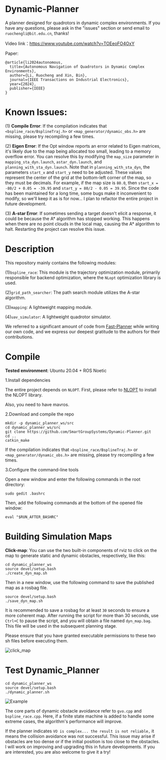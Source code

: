 # Dynamic-Planner
A planner designed for quadrotors in dynamic complex environments. If you have any questions, please ask in the "issues" section or send email to ```ruochengli@bit.edu.cn```, thanks!

Video link：https://www.youtube.com/watch?v=TOEeoFO4OxY

Paper:

```
@article{li2024autonomous,
  title={Autonomous Navigation of Quadrotors in Dynamic Complex Environments},
  author={Li, Ruocheng and Xin, Bin},
  journal={IEEE Transactions on Industrial Electronics},
  year={2024},
  publisher={IEEE}
}

```

# Known Issues:

(1) __Compile Error__: If the compilation indicates that ```<bspline_race/BsplineTraj.h>``` or ```<map_generator/dynamic_obs.h>``` are missing, please try recompiling a few times.

(2) __Eigen Error__: If the Opt window reports an error related to Eigen matrices, it's likely due to the map being allocated too small, leading to a memory overflow error. You can resolve this by modifying the ```map_size``` parameter in ```mapping_sta_dyn.launch```, ```astar_dyn.launch```, and ```planning_with_sta_dyn.launch```. Note that in ```planning_with_sta_dyn```, the parameters ```start_x``` and ```start_y``` need to be adjusted. These values represent the center of the grid at the bottom-left corner of the map, so they must be decimals. For example, if the map size is ```80.0```, then ```start_x = -80/2 + 0.05 = -39.95``` and ```start_y = 80/2 - 0.05 = 39.95```. Since the code has been maintained for a long time, some bugs make it inconvenient to modify, so we'll keep it as is for now... I plan to refactor the entire project in future development.

(3) __A-star Error__: If sometimes sending a target doesn't elicit a response, it could be because the A* algorithm has stopped working. This happens when there are no point clouds in the local map, causing the A* algorithm to halt. Restarting the project can resolve this issue.

# Description
This repository mainly contains the following modules: 

(1)```bspline_race```: This module is the trajectory optimization module, primarily responsible for backend optimization, where the ```NLopt``` optimization library is used.

(2)```grid_path_searcher```: The path search module utilizes the A-star algorithm.

(3)```mapping```: A lightweight mapping module.

(4)```uav_simulator```: A lightweight quadrotor simulator.

We referred to a significant amount of code from [Fast-Planner](https://github.com/HKUST-Aerial-Robotics/Fast-Planner) while writing our own code, and we express our deepest gratitude to the authors for their contributions.

# Compile
__Tested environment__: Ubuntu 20.04 + ROS Noetic

1.Install dependencies

The entire project depends on ```NLOPT```. First, please refer to [NLOPT](https://nlopt.readthedocs.io/en/latest/NLopt_Installation/) to install the NLOPT library.

Also, you need to have mavros.

2.Download and compile the repo

```
mkdir -p dynamic_planner_ws/src
cd dynamic_planner_ws/src
git clone https://github.com/SmartGroupSystems/Dynamic-Planner.git
cd ..
catkin_make
```

If the compilation indicates that ```<bspline_race/BsplineTraj.h>``` or ```<map_generator/dynamic_obs.h>``` are missing, please try recompiling a few times.

3.Configure the command-line tools

Open a new window and enter the following commands in the root directory:

```
sudo gedit .bashrc
```

Then, add the following commands at the bottom of the opened file window:

```
eval "$RUN_AFTER_BASHRC"
```


# Building Simulation Maps

__Click-map__: You can use the two built-in components of rviz to click on the map to generate static and dynamic obstacles, respectively, like this:

```
cd dynamic_planner_ws
source devel/setup.bash
./create_dyn_map.sh
```

Then in a new window, use the following command to save the published map as a rosbag file.

```
source devel/setup.bash
./save_dyn_map.sh
```
It is recommended to save a rosbag for at least ```30``` seconds to ensure a more coherent map. After running the script for more than 30 seconds, use ```Ctrl+C``` to pause the script, and you will obtain a file named ```dyn_map.bag```. This file will be used in the subsequent planning stage.

Please ensure that you have granted executable permissions to these two sh files before executing them.

![click_map](gif/click_map.gif)

# Test Dynamic_Planner

```
cd dynamic_planner_ws
source devel/setup.bash
./dynamic_planner.sh
```

![Example](https://github.com/SmartGroupSystems/Dynamic-Planner/blob/main/gif/tutieshi_640x360_18s.gif)

The core parts of dynamic obstacle avoidance refer to ```gvo.cpp``` and ```bspline_race.cpp```. Here, if a finite state machine is added to handle some extreme cases, the algorithm's performance will improve. 

If the planner indicates ```VO is complex... the result is not reliable,``` it means the collision avoidance was not successful. This issue may arise if obstacles are too dense or if the initial position is too close to the obstacles. I will work on improving and upgrading this in future developments. If you are interested, you are also welcome to give it a try!